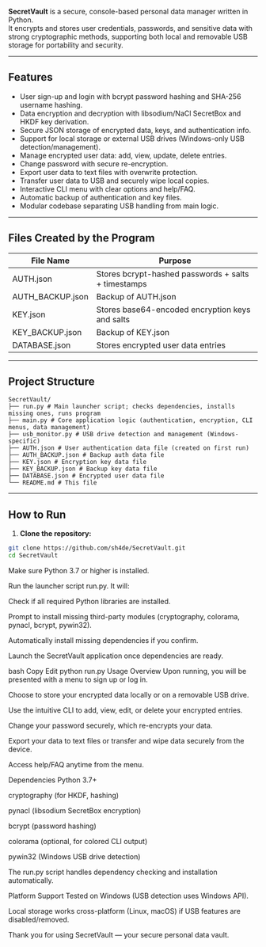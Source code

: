 **SecretVault** is a secure, console-based personal data manager written in Python.  
It encrypts and stores user credentials, passwords, and sensitive data with strong cryptographic methods, supporting both local and removable USB storage for portability and security.

---

## Features

- User sign-up and login with bcrypt password hashing and SHA-256 username hashing.
- Data encryption and decryption with libsodium/NaCl SecretBox and HKDF key derivation.
- Secure JSON storage of encrypted data, keys, and authentication info.
- Support for local storage or external USB drives (Windows-only USB detection/management).
- Manage encrypted user data: add, view, update, delete entries.
- Change password with secure re-encryption.
- Export user data to text files with overwrite protection.
- Transfer user data to USB and securely wipe local copies.
- Interactive CLI menu with clear options and help/FAQ.
- Automatic backup of authentication and key files.
- Modular codebase separating USB handling from main logic.

---

## Files Created by the Program

| File Name           | Purpose                                              |
|---------------------|------------------------------------------------------|
| AUTH.json         | Stores bcrypt-hashed passwords + salts + timestamps |
| AUTH_BACKUP.json  | Backup of AUTH.json                                  |
| KEY.json          | Stores base64-encoded encryption keys and salts    |
| KEY_BACKUP.json   | Backup of KEY.json                                   |
| DATABASE.json     | Stores encrypted user data entries                   |

---

## Project Structure

```plaintext
SecretVault/
├── run.py # Main launcher script; checks dependencies, installs missing ones, runs program
├── main.py # Core application logic (authentication, encryption, CLI menus, data management)
├── usb_monitor.py # USB drive detection and management (Windows-specific)
├── AUTH.json # User authentication data file (created on first run)
├── AUTH_BACKUP.json # Backup auth data file
├── KEY.json # Encryption key data file
├── KEY_BACKUP.json # Backup key data file
├── DATABASE.json # Encrypted user data file
└── README.md # This file
```

---

## How to Run

1. **Clone the repository:**

```bash
git clone https://github.com/sh4de/SecretVault.git
cd SecretVault
```
Make sure Python 3.7 or higher is installed.

Run the launcher script run.py. It will:

Check if all required Python libraries are installed.

Prompt to install missing third-party modules (cryptography, colorama, pynacl, bcrypt, pywin32).

Automatically install missing dependencies if you confirm.

Launch the SecretVault application once dependencies are ready.

bash
Copy
Edit
python run.py
Usage Overview
Upon running, you will be presented with a menu to sign up or log in.

Choose to store your encrypted data locally or on a removable USB drive.

Use the intuitive CLI to add, view, edit, or delete your encrypted entries.

Change your password securely, which re-encrypts your data.

Export your data to text files or transfer and wipe data securely from the device.

Access help/FAQ anytime from the menu.

Dependencies
Python 3.7+

cryptography (for HKDF, hashing)

pynacl (libsodium SecretBox encryption)

bcrypt (password hashing)

colorama (optional, for colored CLI output)

pywin32 (Windows USB drive detection)

The run.py script handles dependency checking and installation automatically.

Platform Support
Tested on Windows (USB detection uses Windows API).

Local storage works cross-platform (Linux, macOS) if USB features are disabled/removed.

Thank you for using SecretVault — your secure personal data vault.
